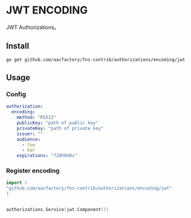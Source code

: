 # JWT ENCODING

JWT Authorizations。

## Install

```shell
go get github.com/aacfactory/fns-contrib/authorizations/encoding/jwt
```

## Usage

### Config

```yaml
authorization:
  encoding:
    method: "RS512"
    publicKey: "path of public key"
    privateKey: "path of private key"
    issuer: ""
    audience:
      - foo
      - bar
    expirations: "720h0m0s"
```

### Register encoding

```go
import (
"github.com/aacfactory/fns-contrib/authorizations/encoding/jwt"
)


authorizations.Service(jwt.Component())
```

